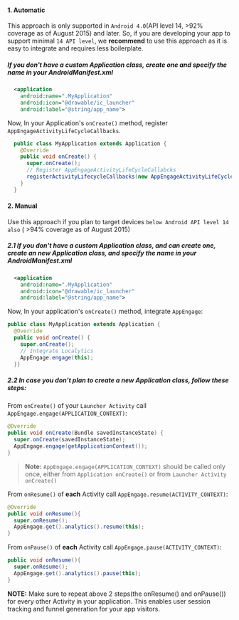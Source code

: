 #### 1. Automatic
This approach is only supported in `Android 4.0`(API level 14, >92% coverage as of August 2015) and later. So, if you are developing your app to support minimal `14 API level`, we **recommend** to use this approach as it is easy to integrate and requires less boilerplate.

##### If you don't have a custom Application class, create one and specify the name in your AndroidManifest.xml

```xml
  <application
    android:name=".MyApplication"
    android:icon="@drawable/ic_launcher"
    android:label="@string/app_name">
```

Now, In your Application's `onCreate()` method, register `AppEngageActivityLifeCycleCallbacks`.

```java
  public class MyApplication extends Application {
    @Override
    public void onCreate() {
      super.onCreate();
      // Register AppEngageActivityLifeCycleCallabcks
      registerActivityLifecycleCallbacks(new AppEngageActivityLifeCycleCallbacks(this));
    }
  }
```

#### 2. Manual
Use this approach if you plan to target devices `below Android API level 14 also` ( >94% coverage as of August 2015)

##### 2.1 If you don't have a custom Application class, and can create one, create an new Application class, and specify the name in your AndroidManifest.xml

```xml
  <application
    android:name=".MyApplication"
    android:icon="@drawable/ic_launcher"
    android:label="@string/app_name">
```

Now, In your application's `onCreate()` method, integrate `AppEngage`:

```java
public class MyApplication extends Application {
  @Override
  public void onCreate() {
    super.onCreate();
    // Integrate Localytics
    AppEngage.engage(this);
  }}
```

##### 2.2 In case you don’t plan to create a new Application class, follow these steps:
From `onCreate()` of your `Launcher Activity` call `AppEngage.engage(APPLICATION_CONTEXT)`:

```java
@Override
public void onCreate(Bundle savedInstanceState) {
  super.onCreate(savedInstanceState);
  AppEngage.engage(getApplicationContext());
}
```
> **Note:** `AppEngage.engage(APPLICATION_CONTEXT)` should be called only once, either from `Application onCreate()` or from `Launcher Activity onCreate()`

From `onResume()` of **each** Activity call `AppEngage.resume(ACTIVITY_CONTEXT)`:

```java
@Override
public void onResume(){
  super.onResume();
  AppEngage.get().analytics().resume(this);
}
```

From `onPause()` of **each** Activity call `AppEngage.pause(ACTIVITY_CONTEXT)`:

```java
public void onResume(){
  super.onResume();
  AppEngage.get().analytics().pause(this);
}
```

**NOTE:** Make sure to repeat above 2 steps(the onResume() and onPause()) for every other Activity in your application. This enables user session tracking and funnel generation for your app visitors.

